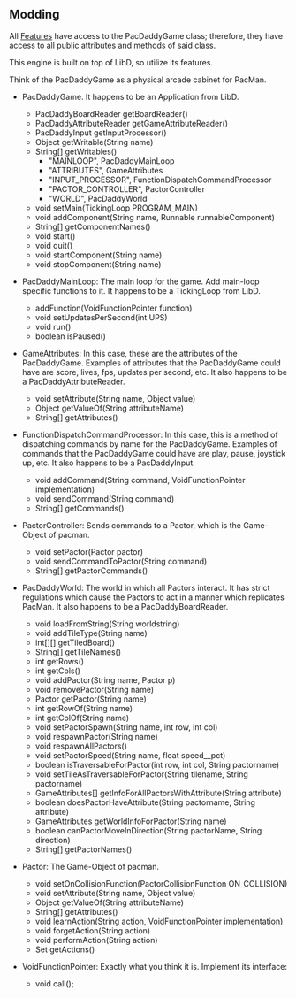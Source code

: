 ## Modding

All [Features](Adding-Features.md) have access to the PacDaddyGame class; therefore, they have access to all public attributes and methods of said class.

This engine is built on top of LibD, so utilize its features.

Think of the PacDaddyGame as a physical arcade cabinet for PacMan.

* PacDaddyGame.  It happens to be an Application from LibD.
  * PacDaddyBoardReader getBoardReader()
  * PacDaddyAttributeReader getGameAttributeReader()
  * PacDaddyInput getInputProcessor()
  * Object getWritable(String name)
  * String[] getWritables()
    * "MAINLOOP", PacDaddyMainLoop
    * "ATTRIBUTES", GameAttributes
    * "INPUT_PROCESSOR", FunctionDispatchCommandProcessor
    * "PACTOR_CONTROLLER", PactorController
    * "WORLD", PacDaddyWorld
  * void setMain(TickingLoop PROGRAM_MAIN)
  * void addComponent(String name, Runnable runnableComponent)
  * String[] getComponentNames()
  * void start()
  * void quit()
  * void startComponent(String name)
  * void stopComponent(String name)


* PacDaddyMainLoop: The main loop for the game.  Add main-loop specific functions to it.  It happens to be a TickingLoop from LibD.
  * addFunction(VoidFunctionPointer function)
  * void setUpdatesPerSecond(int UPS)
  * void run()
  * boolean isPaused()


* GameAttributes: In this case, these are the attributes of the PacDaddyGame.  Examples of attributes that the PacDaddyGame could have are score, lives, fps, updates per second, etc.  It also happens to be a PacDaddyAttributeReader.
  * void setAttribute(String name, Object value)
  * Object getValueOf(String attributeName)
  * String[] getAttributes()


* FunctionDispatchCommandProcessor: In this case, this is a method of dispatching commands by name for the PacDaddyGame.  Examples of commands that the PacDaddyGame could have are play, pause, joystick up, etc.  It also happens to be a PacDaddyInput.
  * void addCommand(String command, VoidFunctionPointer implementation)
  * void sendCommand(String command)
  * String[] getCommands()


* PactorController: Sends commands to a Pactor, which is the Game-Object of pacman.
  * void setPactor(Pactor pactor)
  * void sendCommandToPactor(String command)
  * String[] getPactorCommands()


* PacDaddyWorld: The world in which all Pactors interact.  It has strict regulations which cause the Pactors to act in a manner which replicates PacMan.  It also happens to be a PacDaddyBoardReader.
  * void loadFromString(String worldstring)
  * void addTileType(String name)
  * int[][] getTiledBoard()
  * String[] getTileNames()
  * int getRows()
  * int getCols()
  * void addPactor(String name, Pactor p)
  * void removePactor(String name)
  * Pactor getPactor(String name)
  * int getRowOf(String name)
  * int getColOf(String name)
  * void setPactorSpawn(String name, int row, int col)
  * void respawnPactor(String name)
  * void respawnAllPactors()
  * void setPactorSpeed(String name, float speed__pct)
  * boolean isTraversableForPactor(int row, int col, String pactorname)
  * void setTileAsTraversableForPactor(String tilename, String pactorname)
  * GameAttributes[] getInfoForAllPactorsWithAttribute(String attribute)
  * boolean doesPactorHaveAttribute(String pactorname, String attribute)
  * GameAttributes getWorldInfoForPactor(String name)
  * boolean canPactorMoveInDirection(String pactorName, String direction)
  * String[] getPactorNames()
 

* Pactor: The Game-Object of pacman.
  * void setOnCollisionFunction(PactorCollisionFunction ON_COLLISION)
  * void setAttribute(String name, Object value)
  * Object getValueOf(String attributeName) 
  * String[] getAttributes()
  * void learnAction(String action, VoidFunctionPointer implementation)
  * void forgetAction(String action)
  * void performAction(String action)
  * Set<String> getActions()

* VoidFunctionPointer: Exactly what you think it is.  Implement its interface:
  * void call();
  

